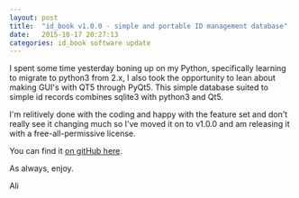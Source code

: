 ```yaml
---
layout: post
title:  "id_book v1.0.0 - simple and portable ID management database"
date:   2015-10-17 20:27:13
categories: id_book software update
---
```


I spent some time yesterday boning up on my Python, specifically learning to migrate to python3 from 2.x, I also took the opportunity to lean about making GUI's with QT5 through PyQt5. This simple database suited to simple id records combines sqlite3 with python3 and Qt5.

I'm relitively done with the coding and happy with the feature set and don't really see it changing much so I've moved it on to v1.0.0 and am releasing it with a free-all-permissive license.

You can find it [on gitHub here](https://github.com/wolfmankurd/id_book).

As always, enjoy.

Ali
